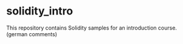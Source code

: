 # solidity_intro
This repository contains Solidity samples for an introduction course. (german comments)
